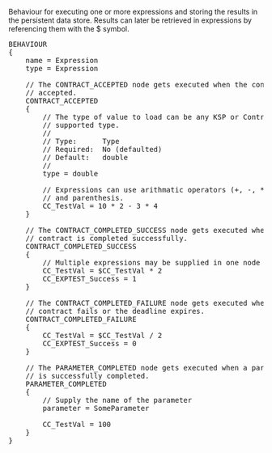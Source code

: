 Behaviour for executing one or more expressions and storing the results in the persistent data store.  Results can later be retrieved in expressions by referencing them with the $ symbol.

<pre>
BEHAVIOUR
{
    name = Expression
    type = Expression

    // The CONTRACT_ACCEPTED node gets executed when the contract is
    // accepted.
    CONTRACT_ACCEPTED
    {
        // The type of value to load can be any KSP or Contract Configurator
        // supported type.
        //
        // Type:      Type
        // Required:  No (defaulted)
        // Default:   double
        //
        type = double

        // Expressions can use arithmatic operators (+, -, *, /)
        // and parenthesis.
        CC_TestVal = 10 * 2 - 3 * 4
    }

    // The CONTRACT_COMPLETED_SUCCESS node gets executed when the
    // contract is completed successfully.
    CONTRACT_COMPLETED_SUCCESS
    {
        // Multiple expressions may be supplied in one node
        CC_TestVal = $CC_TestVal * 2
        CC_EXPTEST_Success = 1
    }

    // The CONTRACT_COMPLETED_FAILURE node gets executed when the
    // contract fails or the deadline expires.
    CONTRACT_COMPLETED_FAILURE
    {
        CC_TestVal = $CC_TestVal / 2
        CC_EXPTEST_Success = 0
    }

    // The PARAMETER_COMPLETED node gets executed when a parameter
    // is successfully completed.
    PARAMETER_COMPLETED
    {
        // Supply the name of the parameter
        parameter = SomeParameter

        CC_TestVal = 100
    }
}
</pre>
